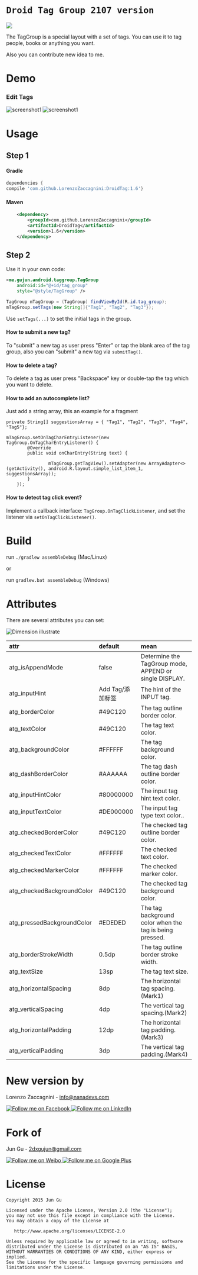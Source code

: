 # `Droid Tag Group 2107 version`

[![](https://jitpack.io/v/LorenzoZaccagnini/DroidTag.svg)](https://jitpack.io/#LorenzoZaccagnini/DroidTag)

The TagGroup is a special layout with a set of tags. You can use it to tag people, books or anything you want.

Also you can contribute new idea to me.

# Demo

### Edit Tags
![screenshot1](https://preview.ibb.co/bBobP5/normaltag_Crop.png)
![screenshot1](https://preview.ibb.co/jMKfHQ/autocomplete_Crop.png)


# Usage

## Step 1

#### Gradle
```groovy
dependencies {
compile 'com.github.LorenzoZaccagnini:DroidTag:1.6'}
```

#### Maven
```xml
	<dependency>
	    <groupId>com.github.LorenzoZaccagnini</groupId>
	    <artifactId>DroidTag</artifactId>
	    <version>1.6</version>
	</dependency>
```

## Step 2

Use it in your own code:
```xml
<me.gujun.android.taggroup.TagGroup
    android:id="@+id/tag_group"
    style="@style/TagGroup" />
```

```java
TagGroup mTagGroup = (TagGroup) findViewById(R.id.tag_group);
mTagGroup.setTags(new String[]{"Tag1", "Tag2", "Tag3"});
```
Use `setTags(...)` to set the initial tags in the group.

#### How to submit a new tag?

To "submit" a new tag as user press "Enter" or tap the blank area of the tag group, also you can "submit" a new tag via `submitTag()`.

#### How to delete a tag?

To delete a tag as user press "Backspace" key or double-tap the tag which you want to delete.


#### How to add an autocomplete list?

Just add a string array, this an example for a fragment
	
	private String[] suggestionsArray = { "Tag1", "Tag2", "Tag3", "Tag4", "Tag5"};
        
	mTagGroup.setOnTagCharEntryListener(new TagGroup.OnTagCharEntryListener() {
            @Override
            public void onCharEntry(String text) {
		
                    mTagGroup.getTagView().setAdapter(new ArrayAdapter<>(getActivity(), android.R.layout.simple_list_item_1, suggestionsArray));
            }
        });

#### How to detect tag click event?

Implement a callback interface: `TagGroup.OnTagClickListener`, and set the listener via `setOnTagClickListener()`.


# Build

run `./gradlew assembleDebug` (Mac/Linux)

or

run `gradlew.bat assembleDebug` (Windows)

# Attributes

There are several attributes you can set:

![Dimension illustrate](http://ww2.sinaimg.cn/large/bce2dea9gw1epov0i8x6kj20rk054q4g.jpg)

|           attr        	|     default      |                         mean                          	 |
|:------------------------- |:---------------- |:------------------------------------------------------- |
| atg_isAppendMode      	| false            | Determine the TagGroup mode, APPEND or single DISPLAY.  |
| atg_inputHint   	        | Add Tag/添加标签  | The hint of the INPUT tag.                              |
| atg_borderColor	        | #49C120          | The tag outline border color.                           |
| atg_textColor          	| #49C120          | The tag text color.                           	         |
| atg_backgroundColor       | #FFFFFF          | The tag background color.                               |
| atg_dashBorderColor       | #AAAAAA          | The tag dash outline border color.                      |
| atg_inputHintColor        | #80000000        | The input tag hint text color.                          |
| atg_inputTextColor        | #DE000000        | The input tag type text color..                         |
| atg_checkedBorderColor    | #49C120          | The checked tag outline border color.                   |
| atg_checkedTextColor      | #FFFFFF          | The checked text color.                                 |
| atg_checkedMarkerColor    | #FFFFFF          | The checked marker color.                               |
| atg_checkedBackgroundColor| #49C120          | The checked tag background color.                       |
| atg_pressedBackgroundColor| #EDEDED          | The tag background color when the tag is being pressed. |
| atg_borderStrokeWidth     | 0.5dp            | The tag outline border stroke width.        	         |
| atg_textSize          	| 13sp             | The tag text size.                                  	 |
| atg_horizontalSpacing     | 8dp              | The horizontal tag spacing.(Mark1)                      |
| atg_verticalSpacing  	    | 4dp              | The vertical tag spacing.(Mark2)                      	 |
| atg_horizontalPadding	    | 12dp             | The horizontal tag padding.(Mark3)                      |
| atg_verticalPadding  	    | 3dp              | The vertical tag padding.(Mark4)                        |

# New version by

Lorenzo Zaccagnini - <info@nanadevs.com>

<a href="https://www.facebook.com/DrLorenzoZaccagnini">
  <img alt="Follow me on Facebook" src="https://www.brandsbay.com/media/wysiwyg/facebook-icon.jpg"/>
</a>
<a href="https://www.linkedin.com/in/lorenzo-zaccagnini/">
  <img alt="Follow me on LinkedIn" src="https://www.rochester.edu/templatefiles/rwd/img/social-linkedin.png"/>
</a>

# Fork of

Jun Gu - <2dxgujun@gmail.com>

<a href="http://weibo.com/2dxgujun">
  <img alt="Follow me on Weibo" src="http://ww4.sinaimg.cn/large/bce2dea9gw1epjhk9h9m6j20230233yb.jpg"/>
</a>
<a href="https://plus.google.com/u/0/113657331852211913645">
  <img alt="Follow me on Google Plus" src="http://ww1.sinaimg.cn/large/bce2dea9gw1epjhbx0ouij2023023jr6.jpg"/>
</a>

# License

    Copyright 2015 Jun Gu

    Licensed under the Apache License, Version 2.0 (the "License");
    you may not use this file except in compliance with the License.
    You may obtain a copy of the License at

       http://www.apache.org/licenses/LICENSE-2.0

    Unless required by applicable law or agreed to in writing, software
    distributed under the License is distributed on an "AS IS" BASIS,
    WITHOUT WARRANTIES OR CONDITIONS OF ANY KIND, either express or implied.
    See the License for the specific language governing permissions and
    limitations under the License.
